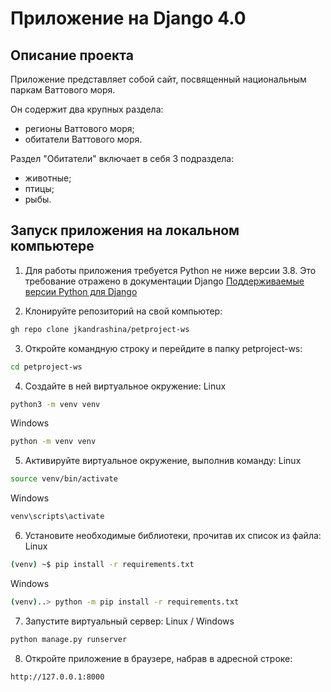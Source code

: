 # Приложение на Django 4.0

## Описание проекта

Приложение представляет собой сайт, посвященный национальным паркам Ваттового моря.

Он содержит два крупных раздела:
- регионы Ваттового моря;
- обитатели Ваттового моря.

Раздел "Обитатели" включает в себя 3 подраздела:
- животные;
- птицы;
- рыбы.


## Запуск приложения на локальном компьютере

1. Для работы приложения требуется Python не ниже версии 3.8.
Это требование отражено в документации Django [Поддерживаемые версии Python для Django](https://docs.djangoproject.com/en/4.0/faq/install/#what-python-version-can-i-use-with-django)

2. Клонируйте репозиторий на свой компьютер:
```bash
gh repo clone jkandrashina/petproject-ws
```

3. Откройте командную строку и перейдите в папку petproject-ws:
```bash
cd petproject-ws
```

4. Создайте в ней виртуальное окружение:
Linux
```bash
python3 -m venv venv
```
Windows
```bash
python -m venv venv
```

5. Активируйте виртуальное окружение, выполнив команду:
Linux
```bash
source venv/bin/activate
```
Windows
```bash
venv\scripts\activate
```

6. Установите необходимые библиотеки, прочитав их список из файла:
Linux
```bash
(venv) ~$ pip install -r requirements.txt
```
Windows
```bash
(venv)..> python -m pip install -r requirements.txt
```

7. Запустите виртуальный сервер:
Linux / Windows
```bash
python manage.py runserver
```

8. Откройте приложение в браузере, набрав в адресной строке:
```bash
http://127.0.0.1:8000
```